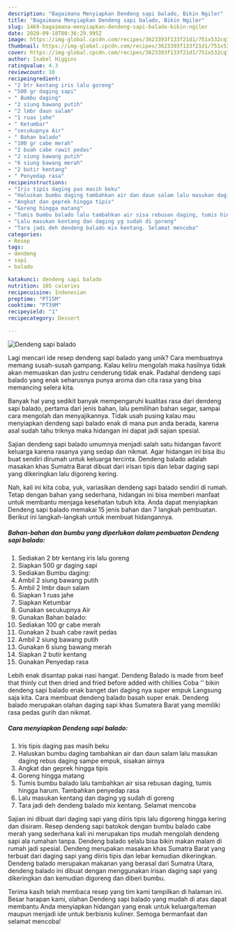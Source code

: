 ```yaml
---
description: "Bagaimana Menyiapkan Dendeng sapi balado, Bikin Ngiler"
title: "Bagaimana Menyiapkan Dendeng sapi balado, Bikin Ngiler"
slug: 1469-bagaimana-menyiapkan-dendeng-sapi-balado-bikin-ngiler
date: 2020-09-18T00:36:29.995Z
image: https://img-global.cpcdn.com/recipes/3623393f133f21d1/751x532cq70/dendeng-sapi-balado-foto-resep-utama.jpg
thumbnail: https://img-global.cpcdn.com/recipes/3623393f133f21d1/751x532cq70/dendeng-sapi-balado-foto-resep-utama.jpg
cover: https://img-global.cpcdn.com/recipes/3623393f133f21d1/751x532cq70/dendeng-sapi-balado-foto-resep-utama.jpg
author: Isabel Higgins
ratingvalue: 4.3
reviewcount: 10
recipeingredient:
- "2 btr kentang iris lalu goreng"
- "500 gr daging sapi"
- " Bumbu daging"
- "2 siung bawang putih"
- "2 lmbr daun salam"
- "1 ruas jahe"
- " Ketumbar"
- "secukupnya Air"
- " Bahan balado"
- "100 gr cabe merah"
- "2 buah cabe rawit pedas"
- "2 siung bawang putih"
- "6 siung bawang merah"
- "2 butir kentang"
- " Penyedap rasa"
recipeinstructions:
- "Iris tipis daging pas masih beku"
- "Haluskan bumbu daging tambahkan air dan daun salam lalu masukan daging rebus daging sampe empuk, sisakan airnya"
- "Angkat dan geprek hingga tipis"
- "Goreng hingga matang"
- "Tumis bumbu balado lalu tambahkan air sisa rebusan daging, tumis hingga harum. Tambahkan penyedap rasa"
- "Lalu masukan kentang dan daging yg sudah di goreng"
- "Tara jadi deh dendeng balado mix kentang. Selamat mencoba"
categories:
- Resep
tags:
- dendeng
- sapi
- balado

katakunci: dendeng sapi balado 
nutrition: 165 calories
recipecuisine: Indonesian
preptime: "PT15M"
cooktime: "PT39M"
recipeyield: "1"
recipecategory: Dessert

---
```



![Dendeng sapi balado](https://img-global.cpcdn.com/recipes/3623393f133f21d1/751x532cq70/dendeng-sapi-balado-foto-resep-utama.jpg)

Lagi mencari ide resep dendeng sapi balado yang unik? Cara membuatnya memang susah-susah gampang. Kalau keliru mengolah maka hasilnya tidak akan memuaskan dan justru cenderung tidak enak. Padahal dendeng sapi balado yang enak seharusnya punya aroma dan cita rasa yang bisa memancing selera kita.

Banyak hal yang sedikit banyak mempengaruhi kualitas rasa dari dendeng sapi balado, pertama dari jenis bahan, lalu pemilihan bahan segar, sampai cara mengolah dan menyajikannya. Tidak usah pusing kalau mau menyiapkan dendeng sapi balado enak di mana pun anda berada, karena asal sudah tahu triknya maka hidangan ini dapat jadi sajian spesial.

Sajian dendeng sapi balado umumnya menjadi salah satu hidangan favorit keluarga karena rasanya yang sedap dan nikmat. Agar hidangan ini bisa ibu buat sendiri dirumah untuk keluarga tercinta. Dendeng balado adalah masakan khas Sumatra Barat dibuat dari irisan tipis dan lebar daging sapi yang dikeringkan lalu digoreng kering.


Nah, kali ini kita coba, yuk, variasikan dendeng sapi balado sendiri di rumah. Tetap dengan bahan yang sederhana, hidangan ini bisa memberi manfaat untuk membantu menjaga kesehatan tubuh kita. Anda dapat menyiapkan Dendeng sapi balado memakai 15 jenis bahan dan 7 langkah pembuatan. Berikut ini langkah-langkah untuk membuat hidangannya.

<!--inarticleads1-->

##### Bahan-bahan dan bumbu yang diperlukan dalam pembuatan Dendeng sapi balado:

1. Sediakan 2 btr kentang iris lalu goreng
1. Siapkan 500 gr daging sapi
1. Sediakan  Bumbu daging:
1. Ambil 2 siung bawang putih
1. Ambil 2 lmbr daun salam
1. Siapkan 1 ruas jahe
1. Siapkan  Ketumbar
1. Gunakan secukupnya Air
1. Gunakan  Bahan balado:
1. Sediakan 100 gr cabe merah
1. Gunakan 2 buah cabe rawit pedas
1. Ambil 2 siung bawang putih
1. Gunakan 6 siung bawang merah
1. Siapkan 2 butir kentang
1. Gunakan  Penyedap rasa


Lebih enak disantap pakai nasi hangat. Dendeng Balado is made from beef that thinly cut then dried and fried before added with chillies Coba &#39;&#39; bikin dendeng sapi balado enak banget dan daging nya super empuk Langsung saja kita. Cara membuat dendeng balado basah super enak. Dendeng balado merupakan olahan daging sapi khas Sumatera Barat yang memiliki rasa pedas gurih dan nikmat. 

<!--inarticleads2-->

##### Cara menyiapkan Dendeng sapi balado:

1. Iris tipis daging pas masih beku
1. Haluskan bumbu daging tambahkan air dan daun salam lalu masukan daging rebus daging sampe empuk, sisakan airnya
1. Angkat dan geprek hingga tipis
1. Goreng hingga matang
1. Tumis bumbu balado lalu tambahkan air sisa rebusan daging, tumis hingga harum. Tambahkan penyedap rasa
1. Lalu masukan kentang dan daging yg sudah di goreng
1. Tara jadi deh dendeng balado mix kentang. Selamat mencoba


Sajian ini dibuat dari daging sapi yang diiris tipis lalu digoreng hingga kering dan disiram. Resep dendeng sapi batokok dengan bumbu balado cabe merah yang sederhana kali ini merupakan tips mudah mengolah dendeng sapi ala rumahan tanpa. Dendeng balado selalu bisa bikin makan malam di rumah jadi spesial. Dendeng merupakan masakan khas Sumatra Barat yang terbuat dari daging sapi yang diiris tipis dan lebar kemudian dikeringkan. Dendeng balado merupakan makanan yang berasal dari Sumatra Utara, dendeng balado ini dibuat dengan menggunakan irisan daging sapi yang dikeringkan dan kemudian digoreng dan diberi bumbu. 

Terima kasih telah membaca resep yang tim kami tampilkan di halaman ini. Besar harapan kami, olahan Dendeng sapi balado yang mudah di atas dapat membantu Anda menyiapkan hidangan yang enak untuk keluarga/teman maupun menjadi ide untuk berbisnis kuliner. Semoga bermanfaat dan selamat mencoba!
